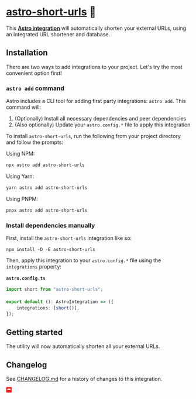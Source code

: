 # [astro-short-urls] 🔗

This **[Astro integration][astro-integration]** will automatically shorten your
external URLs, using an integrated URL shortener and database.

## Installation

There are two ways to add integrations to your project. Let's try the most
convenient option first!

### `astro add` command

Astro includes a CLI tool for adding first party integrations: `astro add`. This
command will:

1. (Optionally) Install all necessary dependencies and peer dependencies
2. (Also optionally) Update your `astro.config.*` file to apply this integration

To install `astro-short-urls`, run the following from your project directory and
follow the prompts:

Using NPM:

```sh
npx astro add astro-short-urls
```

Using Yarn:

```sh
yarn astro add astro-short-urls
```

Using PNPM:

```sh
pnpx astro add astro-short-urls
```

### Install dependencies manually

First, install the `astro-short-urls` integration like so:

```
npm install -D -E astro-short-urls
```

Then, apply this integration to your `astro.config.*` file using the
`integrations` property:

**`astro.config.ts`**

```ts
import short from "astro-short-urls";

export default (): AstroIntegration => ({
	integrations: [short()],
});
```

## Getting started

The utility will now automatically shorten all your external URLs.

[astro-short-urls]: https://npmjs.org/astro-short-urls
[astro-integration]: https://docs.astro.build/en/guides/integrations-guide/

## Changelog

See [CHANGELOG.md](CHANGELOG.md) for a history of changes to this integration.

[![Lightrix logo](https://raw.githubusercontent.com/Lightrix/npm/main/.github/img/favicon.png "Built with Lightrix/npm")](https://github.com/Lightrix/npm)
